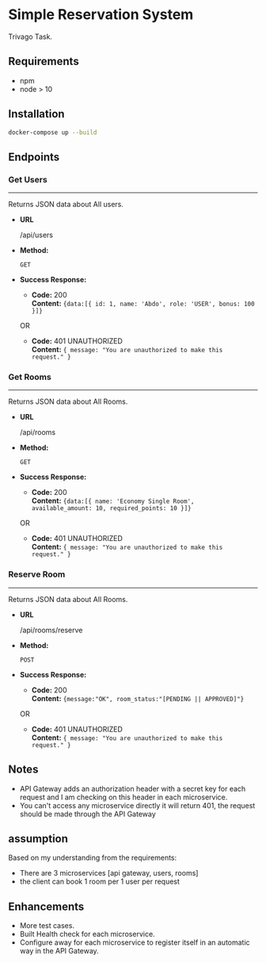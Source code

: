 # Simple Reservation System

Trivago Task.

## Requirements
- npm
- node > 10
## Installation


```sh
docker-compose up --build
```

## Endpoints

### Get Users
----
  Returns JSON data about All users.

* **URL**

  /api/users

* **Method:**

  `GET`


* **Success Response:**

  * **Code:** 200 <br />
    **Content:** ```{data:[{ id: 1, name: 'Abdo', role: 'USER', bonus: 100 }]}```

  OR

  * **Code:** 401 UNAUTHORIZED <br />
    **Content:** `{ message: "You are unauthorized to make this request." }`


### Get Rooms
----
  Returns JSON data about All Rooms.

* **URL**

  /api/rooms

* **Method:**

  `GET`


* **Success Response:**

  * **Code:** 200 <br />
    **Content:** `{data:[{ name: 'Economy Single Room', available_amount: 10, required_points: 10 }]}`

  OR

  * **Code:** 401 UNAUTHORIZED <br />
    **Content:** `{ message: "You are unauthorized to make this request." }`

### Reserve Room
----
  Returns JSON data about All Rooms.

* **URL**

  /api/rooms/reserve

* **Method:**

  `POST`


* **Success Response:**

  * **Code:** 200 <br />
    **Content:** `{message:"OK", room_status:"[PENDING || APPROVED]"}`

  OR

  * **Code:** 401 UNAUTHORIZED <br />
    **Content:** `{ message: "You are unauthorized to make this request." }`


## Notes
- API Gateway adds an authorization header with a secret key for each request and I am checking on this header in each microservice.
- You can't access any microservice directly it will return 401, the request should be made through the API Gateway

## assumption
Based on my understanding from the requirements:
   - There are 3 microservices [api gateway, users, rooms]
   - the client can book 1 room per 1 user per request

## Enhancements 
- More test cases.
- Built Health check for each microservice.
- Configure away for each microservice to register itself in an automatic way in the API Gateway.